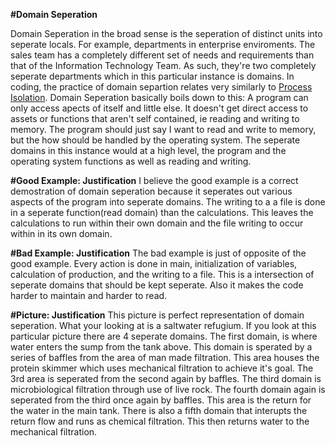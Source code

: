 **#Domain Seperation**

Domain Seperation in the broad sense is the seperation of distinct units into seperate locals. For example, departments in enterprise enviroments. The sales team has a completely different set of needs and requirements than that of the Information Technology Team. As such, they're two completely seperate departments which in this particular instance is domains. In coding, the practice of domain separtion relates very similarly to [Process Isolation](https://github.com/kyle-clayson/FoundationalPrinciplesofSecurity/ProcessIsolation). Domain Seperation basically boils down to this: A program can only access apects of itself and little else. It doesn't get direct access to assets or functions that aren't self contained, ie reading and writing to memory. The program should just say I want to read and write to memory, but the how should be handled by the operating system. The seperate domains in this instance would at a high level, the program and the operating system functions as well as reading and writing. 

**#Good Example: Justification** 
I believe the good example is a correct demostration of domain seperation because it seperates out various aspects of the program into seperate domains. The writing to a a file is done in a seperate function(read domain) than the calculations. This leaves the calculations to run within their own domain and the file writing to occur within in its own domain. 

**#Bad Example: Justification**
The bad example is just of opposite of the good example. Every action is done in main, initialization of variables, calculation of production, and the writing to a file. This is a intersection of seperate domains that should be kept seperate. Also it makes the code harder to maintain and harder to read. 

**#Picture: Justification**
This picture is perfect representation of domain seperation. What your looking at  is a saltwater refugium. If you look at this particular picture there are 4 seperate domains. The first domain, is where water enters the sump from the tank above. This domain is sperated by a series of baffles from the area of man made filtration. This area houses the protein skimmer which uses mechanical filtration to achieve it's goal. The 3rd area is seperated from the second again by baffles. The third domain is microbiological filtration through use of live rock. The fourth domain again is seperated from the third once again by baffles. This area is the return for the water in the main tank. There is also a fifth domain that interupts the return flow and runs as chemical filtration. This then returns water to the mechanical filtration.
